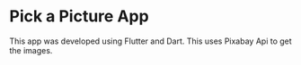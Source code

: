 # Pick a Picture App

This app was developed using Flutter and Dart. This uses Pixabay Api to get the images. 

